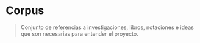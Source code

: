# Corpus

> Conjunto de referencias a investigaciones, libros, notaciones e ideas que son necesarias para entender el proyecto.
